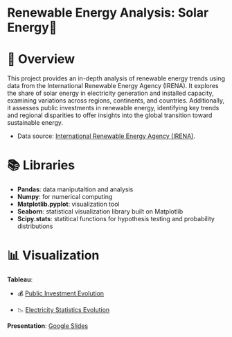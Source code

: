 # Renewable Energy Analysis: Solar Energy🔆

# 🔋 Overview
This project provides an in-depth analysis of renewable energy trends using data from the International Renewable Energy Agency (IRENA). It explores the share of solar energy in electricity generation and installed capacity, examining variations across regions, continents, and countries. Additionally, it assesses public investments in renewable energy, identifying key trends and regional disparities to offer insights into the global transition toward sustainable energy.
- Data source: [International Renewable Energy Agency (IRENA)](https://www.irena.org/Data). 

# 📚 Libraries
- **Pandas**: data maniputaltion and analysis
- **Numpy**: for numerical computing
- **Matplotlib.pyplot**: visualization tool
- **Seaborn**: statistical visualization library built on Matplotlib
- **Scipy.stats**: statitical functions for hypothesis testing and probability distributions


# 📊 Visualization
**Tableau**:
- 💰 [Public Investment Evolution](https://public.tableau.com/app/profile/sara.iriarte/viz/SolarEnergyAnalysisPublicInvestment/PublicInvestment?publish=yes)

- 📉 [Electricity Statistics Evolution](https://public.tableau.com/app/profile/sara.iriarte/viz/SolarEnergyAnalysisElectricityStatistics/ElectricityStats?publish=yes)

**Presentation**: [Google Slides](https://docs.google.com/presentation/d/12NR6QySms6yp8bdLKZU0xoK15xmZud5ab3oYGnoj-vw/edit?usp=sharing)